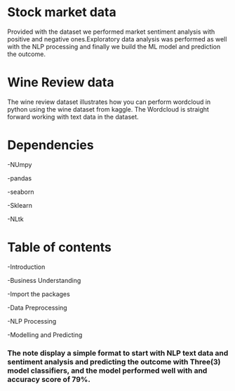 # Stock market data
Provided with the dataset we performed market sentiment analysis with positive and negative ones.Exploratory data analysis was performed as well with the NLP processing and finally we build the ML model and prediction the outcome.

# Wine Review data 
The wine review dataset illustrates how you can perform wordcloud in python using the wine dataset from kaggle. The Wordcloud is straight forward working with text data in the dataset.

# Dependencies
-NUmpy

-pandas

-seaborn

-Sklearn

-NLtk

# Table of contents
-Introduction

-Business Understanding

-Import the packages

-Data Preprocessing

-NLP Processing

-Modelling and Predicting 

### The note display a simple format to start with NLP text data and sentiment analysis and predicting the outcome with Three(3) model classifiers, and the model performed well with and accuracy score of 79%.

